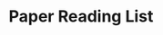 ---
layout: post
title: Paper Reading List
description: >
    
# image: /assets/img/pythonLogo.png
sitemap: false
categories:
  - paper
---